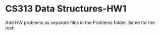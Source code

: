 # CS313 Data Structures-HW1

Add HW problems as separate files in the Problems folder.
Same for the rest!
